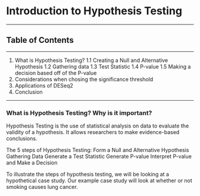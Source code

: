 # Introduction to Hypothesis Testing
---
## Table of Contents
---
1. What is Hypothesis Testing?
    1.1 Creating a Null and Alternative Hypothesis
    1.2 Gathering data
    1.3 Test Statistic
    1.4 P-value
    1.5 Making a decision based off of the P-value
2. Considerations when chosing the significance threshold
3. Applications of DESeq2
4. Conclusion
---
### What is Hypothesis Testing? Why is it important?

Hypothesis Testing is the use of statistical analysis on data to evaluate the validity of a hypothesis. It allows researchers to make evidence-based conclusions. 

The 5 steps of Hypothesis Testing:
    Form a Null and Alternative Hypothesis
    Gathering Data
    Generate a Test Statistic
    Generate P-value
    Interpret P-value and Make a Decision 

To illustrate the steps of hypothesis testing, we will be looking at a hypothetical case study. Our example case study will look at whether or not smoking causes lung cancer. 



